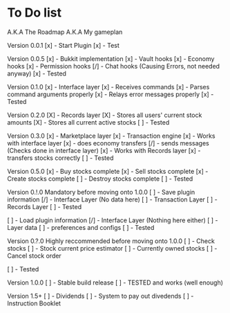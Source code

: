 To Do list
==========
A.K.A The Roadmap
A.K.A My gameplan

Version 0.0.1
[x] - Start Plugin
[x] - Test

Version 0.0.5
[x] - Bukkit implementation
[x] - Vault hooks
	[x] - Economy hooks
	[x] - Permission hooks
	[/] - Chat hooks (Causing Errors, not needed anyway)
[x] - Tested

Version 0.1.0
[x] - Interface layer
	[x] - Receives commands
	[x] - Parses command arguments properly
	[x] - Relays error messages properly
[x] - Tested

Version 0.2.0
[X] - Records layer
	[X] - Stores all users' current stock amounts
	[X] - Stores all current active stocks
[ ] - Tested

Version 0.3.0
[x] - Marketplace layer
	[x] - Transaction engine
	[x] - Works with interface layer
		[x] - does economy transfers
		[/] - sends messages (Checks done in interface layer)
	[x] - Works with Records layer
		[x] - transfers stocks correctly
[ ] - Tested

Version 0.5.0
[x] - Buy stocks complete
[x] - Sell stocks complete
[x] - Create stocks complete
[ ] - Destroy stocks complete
[ ] - Tested

Version 0.!.0
Mandatory before moving onto 1.0.0
[ ] - Save plugin information
	[/] - Interface Layer (No data here)
	[ ] - Transaction Layer
	[ ] - Records Layer
[ ] - Tested

[ ] - Load plugin information
	[/] - Interface Layer (Nothing here either)
	[ ] - Layer data
	[ ] - preferences and configs
[ ] - Tested

Version 0.?.0
Highly reccommended before moving onto 1.0.0
[ ] - Check stocks
	[ ] - Stock current price estimator
	[ ] - Currently owned stocks
[ ] - Cancel stock order

[ ] - Tested

Version 1.0.0
[ ] - Stable build release
[ ] - TESTED and works (well enough)

Version 1.5+
[ ] - Dividends
[ ] - System to pay out divedends
[ ] - Instruction Booklet